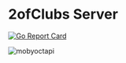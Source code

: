 # 2ofClubs Server
[![Go Report Card](https://goreportcard.com/badge/github.com/2-of-clubs/2ofclubs-server)](https://goreportcard.com/report/github.com/2-of-clubs/2ofclubs-server)
  
![mobyoctapi](https://user-images.githubusercontent.com/41246112/83603397-5d4d6800-a542-11ea-9dcd-3916bc86474d.png)
